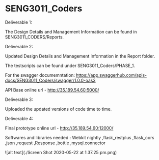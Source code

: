 # SENG3011_Coders

Deliverable 1:

The Design Details and Management Information can be found in SENG3011_CODERS/Reports.

Deliverable 2:

Updated Design Details and Management Information in the Report folder.

The testscripts can be found under SENG3011_Coders/PHASE_1.

For the swagger documemntation:
https://app.swaggerhub.com/apis-docs/SENG3011_Coders/swagger/1.0.0-oas3

API Base online url - http://35.189.54.60:5000/

Deliverable 3:

Uploaded the updated versions of code time to time.

Deliverable 4:

Final prototype online url - http://35.189.54.60:12000/

Softwares and libraries needed :
Webkit nightly
,flask_restplus
,flask_cors
,json
,request
,Response
,bottle
,mysql.connector

![alt text](./Screen Shot 2020-05-22 at 1.37.25 pm.png) 


